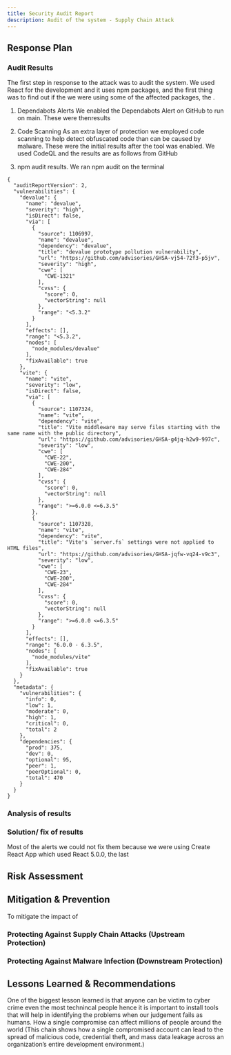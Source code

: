```yaml
---
title: Security Audit Report
description: Audit of the system - Supply Chain Attack
---
```


## Response Plan

### Audit Results

The first step in response to the attack was to audit the system. We used React for the development and it uses npm packages, and the first thing was to find out if the we were using some of the affected packages, the .

1. Dependabots Alerts
   We enabled the Dependabots Alert on GitHub to run on main. These were thenresults

2. Code Scanning
   As an extra layer of protection we employed code scanning to help detect obfuscated code than can be caused by malware. These were the initial results after the tool was enabled. We used CodeQL and the results are as follows from GitHub

3. npm audit results. We ran npm audit on the terminal

```
{
  "auditReportVersion": 2,
  "vulnerabilities": {
    "devalue": {
      "name": "devalue",
      "severity": "high",
      "isDirect": false,
      "via": [
        {
          "source": 1106997,
          "name": "devalue",
          "dependency": "devalue",
          "title": "devalue prototype pollution vulnerability",
          "url": "https://github.com/advisories/GHSA-vj54-72f3-p5jv",
          "severity": "high",
          "cwe": [
            "CWE-1321"
          ],
          "cvss": {
            "score": 0,
            "vectorString": null
          },
          "range": "<5.3.2"
        }
      ],
      "effects": [],
      "range": "<5.3.2",
      "nodes": [
        "node_modules/devalue"
      ],
      "fixAvailable": true
    },
    "vite": {
      "name": "vite",
      "severity": "low",
      "isDirect": false,
      "via": [
        {
          "source": 1107324,
          "name": "vite",
          "dependency": "vite",
          "title": "Vite middleware may serve files starting with the same name with the public directory",
          "url": "https://github.com/advisories/GHSA-g4jq-h2w9-997c",
          "severity": "low",
          "cwe": [
            "CWE-22",
            "CWE-200",
            "CWE-284"
          ],
          "cvss": {
            "score": 0,
            "vectorString": null
          },
          "range": ">=6.0.0 <=6.3.5"
        },
        {
          "source": 1107328,
          "name": "vite",
          "dependency": "vite",
          "title": "Vite's `server.fs` settings were not applied to HTML files",
          "url": "https://github.com/advisories/GHSA-jqfw-vq24-v9c3",
          "severity": "low",
          "cwe": [
            "CWE-23",
            "CWE-200",
            "CWE-284"
          ],
          "cvss": {
            "score": 0,
            "vectorString": null
          },
          "range": ">=6.0.0 <=6.3.5"
        }
      ],
      "effects": [],
      "range": "6.0.0 - 6.3.5",
      "nodes": [
        "node_modules/vite"
      ],
      "fixAvailable": true
    }
  },
  "metadata": {
    "vulnerabilities": {
      "info": 0,
      "low": 1,
      "moderate": 0,
      "high": 1,
      "critical": 0,
      "total": 2
    },
    "dependencies": {
      "prod": 375,
      "dev": 0,
      "optional": 95,
      "peer": 1,
      "peerOptional": 0,
      "total": 470
    }
  }
}
```

### Analysis of results

### Solution/ fix of results

Most of the alerts we could not fix them because we were using Create React App which used React 5.0.0, the last

## Risk Assessment

## Mitigation & Prevention

To mitigate the impact of

### Protecting Against Supply Chain Attacks (Upstream Protection)

### Protecting Against Malware Infection (Downstream Protection)

## Lessons Learned & Recommendations

One of the biggest lesson learned is that anyone can be victim to cyber crime even the most technincal people hence it is important to install tools that will help in identifying the problems when our judgement fails as humans. How a single compromise can affect millions of people around the world (This chain shows how a single compromised account can lead to the spread of malicious code, credential theft, and mass data leakage across an organization’s entire development environment.)
